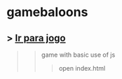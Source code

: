 # gamebaloons
## > [Ir para jogo](https://michellehorn.github.io/gamebaloons)
>> game with basic use of js
>>> open index.html
